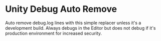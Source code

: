 # Unity Debug Auto Remove
Auto remove debug.log lines with this simple replacer unless it's a development build. Always debugs in the Editor but does not debug if it's production environment for increased security.
